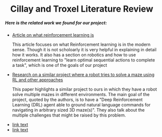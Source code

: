 <div align="center"> 
  <h1> <b>Cillay and Troxel Literature Review </b> </h1>
</div>
 
 <div align="left">
  <h5> Here is the related work we found for our project: </h5>
</div>
<ul>
  <li>
    <a href="https://www.altexsoft.com/blog/datascience/reinforcement-learning-explained-overview-comparisons-and-applications-in-business/">Article on what reinforcement learning is</a>
    <p>
     This article focuses on what Reinforcement learning is in the modern sense. Though it is not scholoarly it is very helpful in explaining in detail how it works. It also has a section on robotics and how to use reinforcement learning to "learn optimal sequential actions to complete a task", which is one of the goals of our project
    </p>
    <cite href="https://www.altexsoft.com/blog/datascience/reinforcement-learning-explained-overview-comparisons-and-applications-in-business/"></cite>
  </li>
  <li>
    <a href="https://ieeexplore.ieee.org/abstract/document/8957297?casa_token=JTVW2Y0EiC0AAAAA:27v7m8lyZQv2Fzr_z1g_7siXz9q38bC3Y0o8gjPa3zc63nFnDR8AEF7hdET8vkxC8jyqhq8kPi0">Research on a similar project where a robot tries to solve a maze using RL and other approaches</a>
    <p>
      This paper highlights a similar project to ours in which they have a robot solve multiple mazes in different environments. The main goal of the project, quoted by the authors, is to have a  "Deep Reinforcement Learning (DRL) agent able to ground natural language commands for navigating in arbitrary sized 3D maze(s)". They also talk about the multiple challenges that might be raised by this problem. 
    </p>
  </li>
  <li>
    <a href="url">link text</a>
  </li>
  <li>
    <a href="url">link text</a>
  </li>

</ul>
